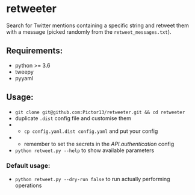 # retweeter

Search for Twitter mentions containing a specific string and retweet them with a message (picked randomly from the ```retweet_messages.txt```).

## Requirements:

- python >= 3.6
- tweepy
- pyyaml

## Usage:

- ```git clone git@github.com:Pictor13/retweeter.git && cd retweeter```
- duplicate `.dist` config file and customise them
- - ```cp config.yaml.dist config.yaml``` and put your config
- - remember to set the secrets in the *API.authentication* config
- ```python retweet.py --help``` to show available parameters

### Default usage:

- ```python retweet.py --dry-run false``` to run actually performing operations